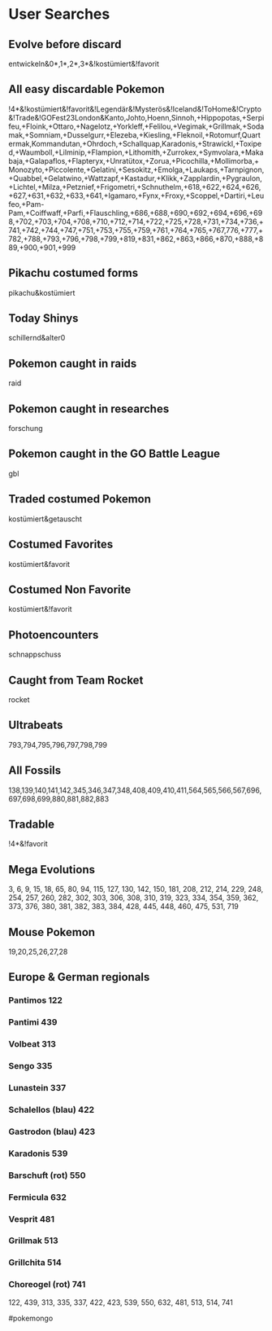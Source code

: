 # User Searches

## Evolve before discard
entwickeln&0*,1*,2*,3*&!kostümiert&!favorit

## All easy discardable Pokemon
!4*&!kostümiert&!favorit&!Legendär&!Mysterös&!Iceland&!ToHome&!Crypto&!Trade&!GOFest23London&Kanto,Johto,Hoenn,Sinnoh,+Hippopotas,+Serpifeu,+Floink,+Ottaro,+Nagelotz,+Yorkleff,+Felilou,+Vegimak,+Grillmak,+Sodamak,+Somniam,+Dusselgurr,+Elezeba,+Kiesling,+Fleknoil,+Rotomurf,Quartermak,Kommandutan,+Ohrdoch,+Schallquap,Karadonis,+Strawickl,+Toxiped,+Waumboll,+Lilminip,+Flampion,+Lithomith,+Zurrokex,+Symvolara,+Makabaja,+Galapaflos,+Flapteryx,+Unratütox,+Zorua,+Picochilla,+Mollimorba,+Monozyto,+Piccolente,+Gelatini,+Sesokitz,+Emolga,+Laukaps,+Tarnpignon,+Quabbel,+Gelatwino,+Wattzapf,+Kastadur,+Klikk,+Zapplardin,+Pygraulon,+Lichtel,+Milza,+Petznief,+Frigometri,+Schnuthelm,+618,+622,+624,+626,+627,+631,+632,+633,+641,+Igamaro,+Fynx,+Froxy,+Scoppel,+Dartiri,+Leufeo,+Pam-Pam,+Coiffwaff,+Parfi,+Flauschling,+686,+688,+690,+692,+694,+696,+698,+702,+703,+704,+708,+710,+712,+714,+722,+725,+728,+731,+734,+736,+741,+742,+744,+747,+751,+753,+755,+759,+761,+764,+765,+767,776,+777,+782,+788,+793,+796,+798,+799,+819,+831,+862,+863,+866,+870,+888,+889,+900,+901,+999

## Pikachu costumed forms
pikachu&kostümiert

## Today Shinys
schillernd&alter0

## Pokemon caught in raids
raid

## Pokemon caught in researches
forschung

## Pokemon caught in the GO Battle League
gbl

## Traded costumed Pokemon
kostümiert&getauscht

## Costumed Favorites
kostümiert&favorit

## Costumed Non Favorite
kostümiert&!favorit

## Photoencounters
schnappschuss

## Caught from Team Rocket
rocket

## Ultrabeats
793,794,795,796,797,798,799

## All Fossils
138,139,140,141,142,345,346,347,348,408,409,410,411,564,565,566,567,696,697,698,699,880,881,882,883

## Tradable
!4*&!favorit

## Mega Evolutions
3, 6, 9, 15, 18, 65, 80, 94, 115, 127, 130, 142, 150, 181, 208, 212, 214, 229, 248, 254, 257, 260, 282, 302, 303, 306, 308, 310, 319, 323, 334, 354, 359, 362, 373, 376, 380, 381, 382, 383, 384, 428, 445, 448, 460, 475, 531, 719

## Mouse Pokemon
19,20,25,26,27,28

## Europe & German regionals
### Pantimos 122
### Pantimi 439
### Volbeat 313
### Sengo 335
### Lunastein 337
### Schalellos (blau) 422
### Gastrodon (blau) 423
### Karadonis 539
### Barschuft (rot) 550
### Fermicula 632
### Vesprit 481
### Grillmak 513
### Grillchita 514
### Choreogel (rot) 741
122, 439, 313, 335, 337, 422, 423, 539, 550, 632, 481, 513, 514, 741

#pokemongo
